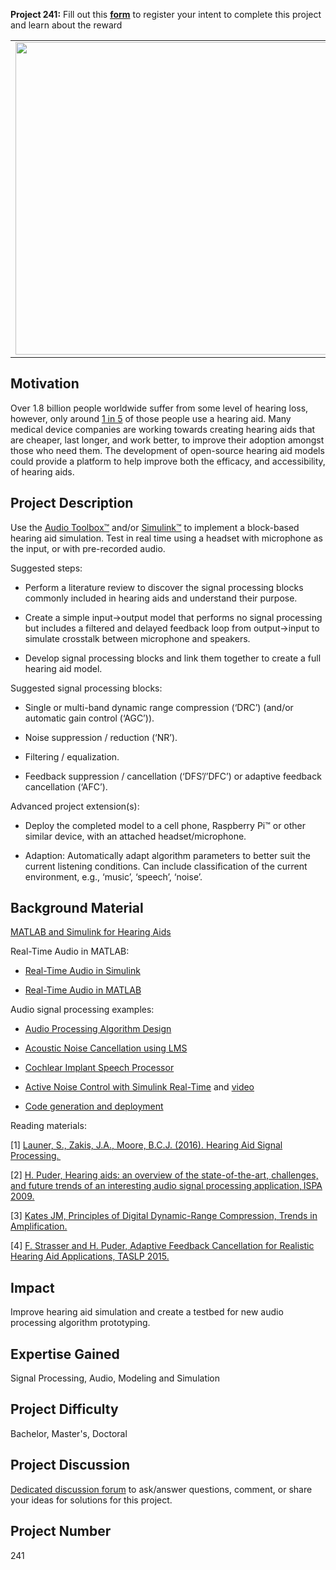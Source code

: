 **Project 241:** Fill out this <strong>[form](https://forms.office.com/Pages/ResponsePage.aspx?id=ETrdmUhDaESb3eUHKx3B5lOTzSa_A6lPqq2LJKzvpM5UMTBZRkc4UTRETjFERVRDWllQRE40OUFSQS4u)</strong> to  register your intent to complete this project and learn about the reward

<table>
<td><img src="https://gist.githubusercontent.com/robertogl/e0115dc303472a9cfd52bbbc8edb7665/raw/hearingAid.jpg"  width=500 /></td>
<td><p><h1>Simulink Hearing Aid </h1></p>
<p>Develop a hearing aid simulation in Simulink.</p>
</table>

## Motivation

Over 1.8 billion people worldwide suffer from some level of hearing loss, however, only around [1 in 5](https&#58;//www.hearingloss.org/wp-content/uploads/HLAA_HearingLoss_Facts_Statistics.pdf) of those people use a hearing aid. Many medical device companies are working towards creating hearing aids that are cheaper, last longer, and work better, to improve their adoption amongst those who need them. The development of open-source hearing aid models could provide a platform to help improve both the efficacy, and accessibility, of hearing aids. 

## Project Description

Use the [Audio Toolbox™](https://www.mathworks.com/products/audio.html) and/or [Simulink™](https://www.mathworks.com/products/simulink.html) to implement a block-based hearing aid simulation. Test in real time using a headset with microphone as the input, or with pre-recorded audio. 

Suggested steps: 

- Perform a literature review to discover the signal processing blocks commonly included in hearing aids and understand their purpose.  

- Create a simple input-&gt;output model that performs no signal processing but includes a filtered and delayed feedback loop from output-&gt;input to simulate crosstalk between microphone and speakers. 

- Develop signal processing blocks and link them together to create a full hearing aid model. 

Suggested signal processing blocks: 

- Single or multi-band dynamic range compression (‘DRC’) (and/or automatic gain control (‘AGC’)). 

- Noise suppression / reduction (‘NR’). 

- Filtering / equalization. 

- Feedback suppression / cancellation (‘DFS’/’DFC’) or adaptive feedback cancellation (‘AFC’). 

Advanced project extension(s):  

- Deploy the completed model to a cell phone, Raspberry Pi™ or other similar device, with an attached headset/microphone.  

- Adaption: Automatically adapt algorithm parameters to better suit the current listening conditions. Can include classification of the current environment, e.g., ‘music’, ‘speech’, ‘noise’. 

## Background Material

[MATLAB and Simulink for Hearing Aids](https://www.mathworks.com/solutions/medical-devices/hearing-aids.html) 

Real-Time Audio in MATLAB: 

- [Real-Time Audio in Simulink](https://www.mathworks.com/help/audio/gs/real-time-audio-in-simulink.html) 

- [Real-Time Audio in MATLAB](https://www.mathworks.com/help/audio/gs/real-time-audio-in-matlab.html) 

Audio signal processing examples: 

- [Audio Processing Algorithm Design](https://www.mathworks.com/help/audio/audio-processing-algorithm-design.html?s_tid=CRUX_lftnav) 

- [Acoustic Noise Cancellation using LMS](https://www.mathworks.com/help/audio/ug/acoustic-noise-cancellation-using-lms.html) 

- [Cochlear Implant Speech Processor](https://www.mathworks.com/help/audio/ug/cochlear-implant-speech-processor.html) 

- [Active Noise Control with Simulink Real-Time](https://www.mathworks.com/help/audio/ug/active-noise-control-with-simulink.html) and [video](https://www.mathworks.com/videos/active-noise-control-from-modeling-to-real-time-prototyping-1561451814853.html) 

- [Code generation and deployment](https://www.mathworks.com/help/audio/examples.html?category=code-generation-and-deployment&s_tid=CRUX_topnav) 

Reading materials: 

[1] [Launer, S., Zakis, J.A., Moore, B.C.J. (2016). Hearing Aid Signal Processing. ](https://link.springer.com/chapter/10.1007/978-3-319-33036-5_4) 

[2] [H. Puder, Hearing aids: an overview of the state-of-the-art, challenges, and future trends of an interesting audio signal processing application, ISPA 2009.](https://ieeexplore.ieee.org/abstract/document/5297793) 

[3] [Kates JM, Principles of Digital Dynamic-Range Compression, Trends in Amplification.](https://journals.sagepub.com/doi/full/10.1177/108471380500900202) 

[4] [F. Strasser and H. Puder, Adaptive Feedback Cancellation for Realistic Hearing Aid Applications, TASLP 2015.](https://ieeexplore.ieee.org/abstract/document/7268853) 

## Impact

Improve hearing aid simulation and create a testbed for new audio processing algorithm prototyping. 

## Expertise Gained 

Signal Processing, Audio, Modeling and Simulation

## Project Difficulty

Bachelor, Master's, Doctoral

## Project Discussion

[Dedicated discussion forum](https://github.com/mathworks/MathWorks-Excellence-in-Innovation/discussions/79) to ask/answer questions, comment, or share your ideas for solutions for this project.

## Project Number

241
